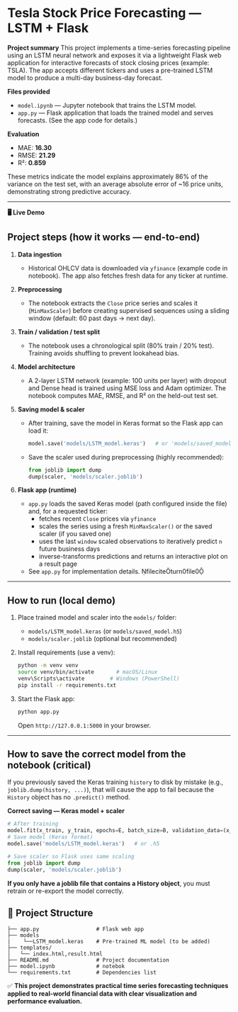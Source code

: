 # Tesla Stock Price Forecasting — LSTM + Flask

**Project summary**
This project implements a time-series forecasting pipeline using an LSTM neural network and exposes it via a lightweight Flask web application for interactive forecasts of stock closing prices (example: TSLA). The app accepts different tickers and uses a pre-trained LSTM model to produce a multi-day business-day forecast.

**Files provided**
- `model.ipynb` — Jupyter notebook that trains the LSTM model.
- `app.py` — Flask application that loads the trained model and serves forecasts. (See the app code for details.)

**Evaluation**
- MAE: **16.30**
- RMSE: **21.29**
- R²: **0.859**

These metrics indicate the model explains approximately 86% of the variance on the test set, with an average absolute error of ~16 price units, demonstrating strong predictive accuracy.

---
**🖥️ Live Demo**



## Project steps (how it works — end-to-end)

1. **Data ingestion**
   - Historical OHLCV data is downloaded via `yfinance` (example code in notebook). The app also fetches fresh data for any ticker at runtime.

2. **Preprocessing**
   - The notebook extracts the `Close` price series and scales it (`MinMaxScaler`) before creating supervised sequences using a sliding window (default: 60 past days → next day).

3. **Train / validation / test split**
   - The notebook uses a chronological split (80% train / 20% test). Training avoids shuffling to prevent lookahead bias.

4. **Model architecture**
   - A 2-layer LSTM network (example: 100 units per layer) with dropout and Dense head is trained using MSE loss and Adam optimizer. The notebook computes MAE, RMSE, and R² on the held-out test set.

5. **Saving model & scaler**
   - After training, save the model in Keras format so the Flask app can load it:
     ```python
     model.save('models/LSTM_model.keras')   # or 'models/saved_model.h5'
     ```
   - Save the scaler used during preprocessing (highly recommended):
     ```python
     from joblib import dump
     dump(scaler, 'models/scaler.joblib')
     ```

6. **Flask app (runtime)**
   - `app.py` loads the saved Keras model (path configured inside the file) and, for a requested ticker:
     - fetches recent `Close` prices via `yfinance`
     - scales the series using a fresh `MinMaxScaler()` or the saved scaler (if you saved one)
     - uses the last `window` scaled observations to iteratively predict `n` future business days
     - inverse-transforms predictions and returns an interactive plot on a result page
   - See `app.py` for implementation details. fileciteturn0file0

---

## How to run (local demo)

1. Place trained model and scaler into the `models/` folder:
   - `models/LSTM_model.keras` (or `models/saved_model.h5`)
   - `models/scaler.joblib` (optional but recommended)

2. Install requirements (use a venv):
   ```bash
   python -m venv venv
   source venv/bin/activate       # macOS/Linux
   venv\Scripts\activate        # Windows (PowerShell)
   pip install -r requirements.txt
   ```

3. Start the Flask app:
   ```bash
   python app.py
   ```
   Open `http://127.0.0.1:5000` in your browser.

---

## How to save the correct model from the notebook (critical)

If you previously saved the Keras training `history` to disk by mistake (e.g., `joblib.dump(history, ...)`), that will cause the app to fail because the `History` object has no `.predict()` method.

**Correct saving — Keras model + scaler**
```python
# After training
model.fit(x_train, y_train, epochs=E, batch_size=B, validation_data=(x_val, y_val))
# Save model (Keras format)
model.save('models/LSTM_model.keras')   # or .h5

# Save scaler so Flask uses same scaling
from joblib import dump
dump(scaler, 'models/scaler.joblib')
```

**If you only have a joblib file that contains a History object**, you must retrain or re-export the model correctly.

## 📁 Project Structure

```
├── app.py                  # Flask web app
├── models
|    └──LSTM_model.keras    # Pre-trained ML model (to be added)
├── templates/
│   └── index.html,result.html                  
├── README.md               # Project documentation
├── model.ipynb             # notebok           
└── requirements.txt        # Dependencies list
```


✅ **This project demonstrates practical time series forecasting techniques applied to real-world financial data with clear visualization and performance evaluation.**
